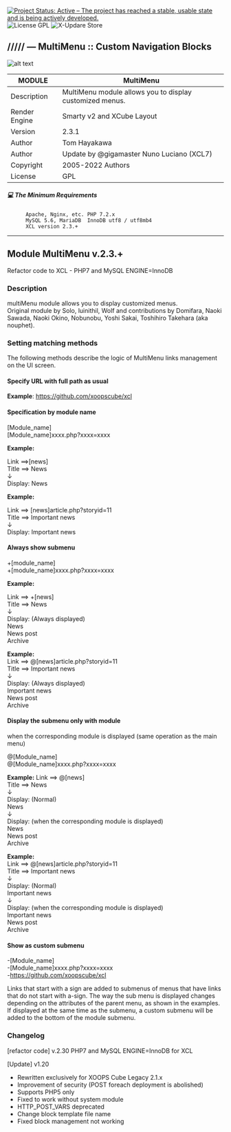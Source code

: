 [![Project Status: Active – The project has reached a stable, usable state and is being actively developed.](https://www.repostatus.org/badges/2.0.0/active.svg)](https://github.com/xoopscube/xcl)
![License GPL](https://img.shields.io/badge/License-GPL-green)
![X-Updare Store](https://img.shields.io/badge/X--Update%20Store-Pending-red)

## ///// — MultiMenu :: Custom Navigation Blocks

![alt text](https://repository-images.githubusercontent.com/461634439/038a5641-d653-4d78-ba55-898667ae7d)


MODULE | MultiMenu
------------ | -------------
Description  | MultiMenu module allows you to display customized menus.
Render Engine| Smarty v2 and XCube Layout
Version      | 2.3.1
Author       | Tom Hayakawa
Author       | Update by @gigamaster Nuno Luciano (XCL7)
Copyright    | 2005-2022 Authors
License      | GPL


##### :computer: The Minimum Requirements



          Apache, Nginx, etc. PHP 7.2.x
          MySQL 5.6, MariaDB  InnoDB utf8 / utf8mb4
          XCL version 2.3.+



-----

## Module MultiMenu v.2.3.+

Refactor code to XCL - PHP7 and MySQL ENGINE=InnoDB 

### Description

multiMenu module allows you to display customized menus.  
Original module by Solo, luinithil, Wolf and contributions by Domifara, Naoki Sawada, Naoki Okino, Nobunobu, Yoshi Sakai, Toshihiro Takehara (aka nouphet).

### Setting matching methods

The following methods describe the logic of MultiMenu links management on the UI screen.

#### Specify URL with full path as usual

**Example**: https://github.com/xoopscube/xcl 

#### Specification by module name  
[Module_name]  
[Module_name]xxxx.php?xxxx=xxxx

**Example:**  

Link ==>[news]  
Title ==> News  
↓  
Display: News  

**Example:**  

Link ==> [news]article.php?storyid=11  
Title ==> Important news  
↓   
Display: Important news   


#### Always show submenu  

+[module_name]  
+[module_name]xxxx.php?xxxx=xxxx  

**Example:**  
  
Link ==> +[news]  
Title ==> News  
↓  
Display: (Always displayed)  
  News  
    News post  
    Archive  

**Example:**  
Link ==> @[news]article.php?storyid=11  
Title ==> Important news  
↓  
Display: (Always displayed)  
Important news  
News post  
Archive  

#### Display the submenu only with module  
when the corresponding module is displayed (same operation as the main menu)

@[Module_name]  
@[Module_name]xxxx.php?xxxx=xxxx  

**Example:** 
Link ==> @[news]  
Title ==> News  
↓  
Display: (Normal)  
News  
↓  
Display: (when the corresponding module is displayed)  
News  
News post  
Archive  

**Example:**  
Link ==> @[news]article.php?storyid=11  
Title ==> Important news  
↓  
Display: (Normal)  
Important news  
↓  
Display: (when the corresponding module is displayed)  
Important news  
News post  
Archive  

#### Show as custom submenu  
-[Module_name]  
-[Module_name]xxxx.php?xxxx=xxxx  
-https://github.com/xoopscube/xcl  

Links that start with a sign are added to submenus of menus that have links that do not start with a-sign.
The way the sub menu is displayed changes depending on the attributes of the parent menu, as shown in the examples.
If displayed at the same time as the submenu, a custom submenu will be added to the bottom of the module submenu.

### Changelog

[refactor code]
v.2.30 PHP7 and MySQL ENGINE=InnoDB for XCL

[Update]
v1.20
 * Rewritten exclusively for XOOPS Cube Legacy 2.1.x
 * Improvement of security (POST foreach deployment is abolished)
 * Supports PHP5 only
 * Fixed to work without system module
 * HTTP_POST_VARS deprecated
 * Change block template file name
 * Fixed block management not working
